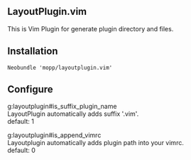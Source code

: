 ## LayoutPlugin.vim
This is Vim Plugin for generate plugin directory and files.

## Installation
    Neobundle 'mopp/layoutplugin.vim'

## Configure
g:layoutplugin#is_suffix_plugin_name  
LayoutPlugin automatically adds suffix '.vim'.  
default: 1  

g:layoutplugin#is_append_vimrc  
Layoutplugin automatically adds plugin path into your vimrc.  
default: 0  
